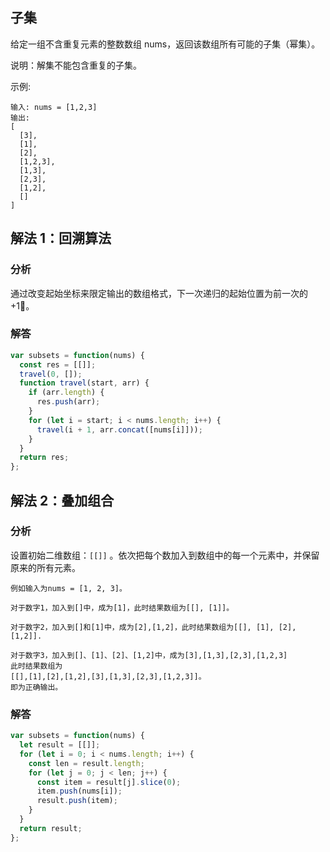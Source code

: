 ## 子集

给定一组不含重复元素的整数数组 nums，返回该数组所有可能的子集（幂集）。

说明：解集不能包含重复的子集。

示例:

```
输入: nums = [1,2,3]
输出:
[
  [3],
  [1],
  [2],
  [1,2,3],
  [1,3],
  [2,3],
  [1,2],
  []
]
```

## 解法 1：回溯算法

### 分析
通过改变起始坐标来限定输出的数组格式，下一次递归的起始位置为前一次的+1。

### 解答

```javascript
var subsets = function(nums) {
  const res = [[]];
  travel(0, []);
  function travel(start, arr) {
    if (arr.length) {
      res.push(arr);
    }
    for (let i = start; i < nums.length; i++) {
      travel(i + 1, arr.concat([nums[i]]));
    }
  }
  return res;
};
```

## 解法 2：叠加组合

### 分析

设置初始二维数组：`[[]]` 。依次把每个数加入到数组中的每一个元素中，并保留原来的所有元素。

```
例如输入为nums = [1, 2, 3]。

对于数字1，加入到[]中，成为[1]，此时结果数组为[[], [1]]。

对于数字2，加入到[]和[1]中，成为[2],[1,2]，此时结果数组为[[], [1], [2], [1,2]].

对于数字3，加入到[]、[1]、[2]、[1,2]中，成为[3],[1,3],[2,3],[1,2,3]
此时结果数组为
[[],[1],[2],[1,2],[3],[1,3],[2,3],[1,2,3]]。
即为正确输出。
```

### 解答
```javascript
var subsets = function(nums) {
  let result = [[]];
  for (let i = 0; i < nums.length; i++) {
    const len = result.length;
    for (let j = 0; j < len; j++) {
      const item = result[j].slice(0);
      item.push(nums[i]);
      result.push(item);
    }
  }
  return result;
};
```
